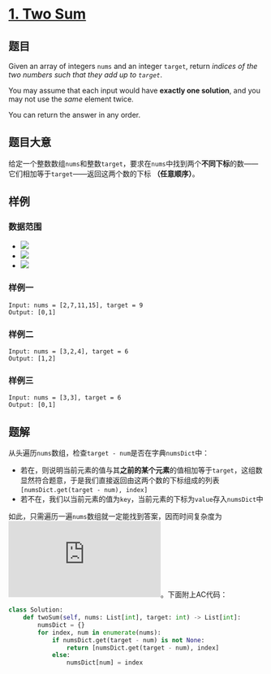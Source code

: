 # [1. Two Sum](https://leetcode.com/problems/two-sum/)
## 题目
Given an array of integers `nums` and an integer `target`, return *indices of the two numbers such that they add up to `target`*.

You may assume that each input would have **exactly one solution**, and you may not use the *same* element twice.

You can return the answer in any order.
## 题目大意
给定一个整数数组`nums`和整数`target`，要求在`nums`中找到两个**不同下标**的数——它们相加等于`target`——返回这两个数的下标 **（任意顺序）**。
## 样例
### 数据范围
- ![](https://latex.codecogs.com/svg.latex?2%20\leqslant%20\text{nums.length}%20\leqslant%2010^3)
- ![](https://latex.codecogs.com/svg.latex?-10^9%20\leqslant%20\text{nums[i]}%20\leqslant%2010^9)
- ![](https://latex.codecogs.com/svg.latex?-10^9%20\leqslant%20\text{target}%20\leqslant%2010^9)
### 样例一
```
Input: nums = [2,7,11,15], target = 9
Output: [0,1]
```
### 样例二
```
Input: nums = [3,2,4], target = 6  
Output: [1,2]
```
### 样例三
```
Input: nums = [3,3], target = 6  
Output: [0,1]
```
## 题解
从头遍历`nums`数组，检查`target - num`是否在字典`numsDict`中：
- 若在，则说明当前元素的值与其**之前的某个元素**的值相加等于`target`，这组数显然符合题意，于是我们直接返回由这两个数的下标组成的列表`[numsDict.get(target - num), index]`
- 若不在，我们以当前元素的值为`key`，当前元素的下标为`value`存入`numsDict`中

如此，只需遍历一遍`nums`数组就一定能找到答案，因而时间复杂度为![](https://latex.codecogs.com/svg.latex?O(n))。下面附上AC代码：
```py
class Solution:
    def twoSum(self, nums: List[int], target: int) -> List[int]:
        numsDict = {}
        for index, num in enumerate(nums):
            if numsDict.get(target - num) is not None:
                return [numsDict.get(target - num), index]
            else:
                numsDict[num] = index
```
